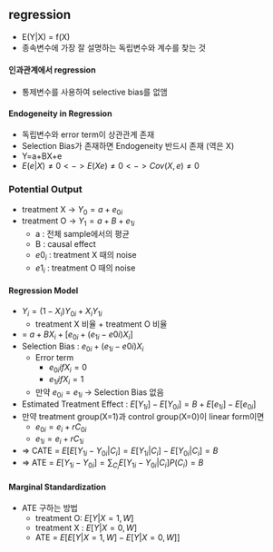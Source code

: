 ## regression
* E(Y|X) = f(X)
* 종속변수에 가장 잘 설명하는 독립변수와 계수를 찾는 것

#### 인과관계에서 regression
* 통제변수를 사용하여 selective bias를 없앰

#### Endogeneity in Regression
* 독립변수와 error term이 상관관계 존재
* Selection Bias가 존재하면 Endogeneity 반드시 존재 (역은 X)
* Y=a+BX+e
* $E(e|X) \neq 0  <->  E(Xe) \neq 0   <->  Cov(X,e) \neq 0$
  
### Potential Output
* treatment X -> $Y_0 = a + e_{0i}$
* treatment O -> $Y_1 = a + B + e_{1i}$
  * a : 전체 sample에서의 평균
  * B : causal effect
  * $e{0_i}$ : treatment X 때의 noise
  * $e{1_i}$ : treatment O 때의 noise
#### Regression Model
* $Y_i = (1-X_i)Y_{0i}+X_iY_{1i}$
  * treatment X 비율 + treatment O 비율
* = $a + BX_i + [e_{0i}+(e_{1i}-e{0i})X_i]$
* Selection Bias : $e_{0i}+(e_{1i}-e{0i})X_i$
  * Error term
    * $e_{0i} if X_i = 0$
    * $e_{1i} if X_i = 1$
  * 만약 $e_{0i} = e_{1i}$ -> Selection Bias 없음
* Estimated Treatment Effect : $E[Y_{1i}] - E[Y_{0i}] = B + E[e_{1i}] - E[e_{0i}]$
* 만약 treatment group(X=1)과 control group(X=0)이 linear form이면
  * $e_{0i} = e_i + rC_{0i}$
  * $e_{1i} = e_i + rC_{1i}$
* => CATE = $E[E[Y_{1i}-Y_{0i}|C_i] = E[Y_{1i}|C_i]-E[Y_{0i}|C_i] = B$
* => ATE = $E[Y_{1i}-Y_{0i}] = \sum_{C_i}E[Y_{1i}-Y_{0i}|C_i]P(C_i) = B$
 
#### Marginal Standardization
* ATE 구하는 방법
  * treatment O: $E[Y|X=1,W]$
  * treatment X : $E[Y|X=0,W]$
  * ATE = $E[E[Y|X=1,W]-E[Y|X=0,W]]$

